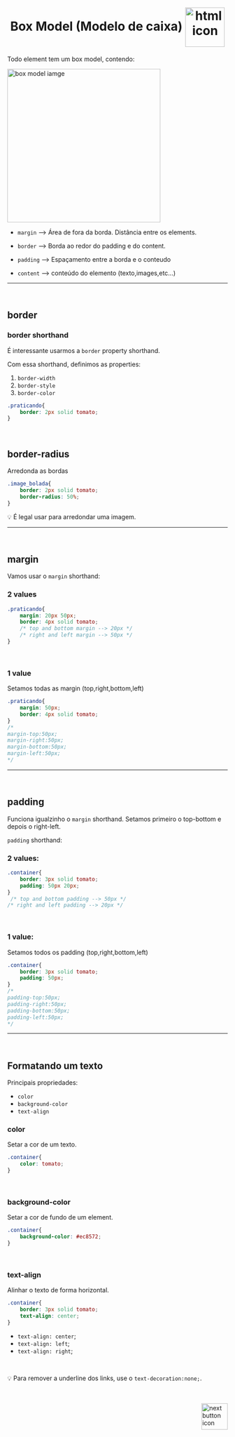 <h1 align="center">
    Box Model (Modelo de caixa)
    <img src="https://cdn-icons-png.flaticon.com/512/4327/4327005.png" alt="html icon" width="90px" align="center" >
</h1>

Todo element tem um box model, contendo: <br>

<img src="https://miro.medium.com/max/640/1*sKnLrT1TtqWDZg7GWoBCow.webp" alt="box model iamge" width="350px" align="center">

- `margin` --> Área de fora da borda. Distância entre os elements.

- `border` --> Borda ao redor do padding e do content.

- `padding` --> Espaçamento entre a borda e o conteudo

- `content` --> conteúdo do elemento (texto,images,etc...)

<hr>
<br>


## border

### border shorthand
É interessante usarmos a `border` property shorthand.

Com essa shorthand, definimos as properties:
1. `border-width`
2. `border-style`
3. `border-color`

```css
.praticando{
    border: 2px solid tomato;
}
```
<br>

## border-radius
Arredonda as bordas

```css
.image_bolada{
    border: 2px solid tomato;
    border-radius: 50%;
}
```
:bulb: É legal usar para arredondar uma imagem.

<hr>
<br>

## margin
Vamos usar o `margin` shorthand:

### 2 values
```css
.praticando{
    margin: 20px 50px;
    border: 4px solid tomato;
    /* top and bottom margin --> 20px */
    /* right and left margin --> 50px */
}
```
<br>

### 1 value
Setamos todas as margin (top,right,bottom,left)

```css
.praticando{
    margin: 50px;
    border: 4px solid tomato;
}
/* 
margin-top:50px;
margin-right:50px;
margin-bottom:50px;
margin-left:50px;
*/
```

<hr>
<br>

## padding
Funciona igualzinho o `margin` shorthand. Setamos primeiro o top-bottom e depois o right-left.

`padding` shorthand:

### 2 values:
```css
.container{
    border: 3px solid tomato;
    padding: 50px 20px;
}
 /* top and bottom padding --> 50px */
/* right and left padding --> 20px */
```

<br>

### 1 value:
Setamos todos os padding (top,right,bottom,left)
```css
.container{
    border: 3px solid tomato;
    padding: 50px;
}
/* 
padding-top:50px;
padding-right:50px;
padding-bottom:50px;
padding-left:50px;
*/
```

<hr>
<br>

## Formatando um texto
Principais propriedades:

- `color`
- `background-color`
- `text-align`

### color
Setar a cor de um texto.

```css
.container{
    color: tomato;
}
```

<br>

### background-color
Setar a cor de fundo de um element.

```css
.container{
    background-color: #ec8572;
}
```

<br>

### text-align
Alinhar o texto de forma horizontal.

```css
.container{
    border: 3px solid tomato;
    text-align: center;
}
```

- `text-align: center`;
- `text-align: left`;
- `text-align: right`;

<br>

:bulb: Para remover a underline dos links, use o `text-decoration:none;`.

<br>
<br>

<!-- Next page button-->
<a href="https://github.com/lGabrielDev/01.html_css/blob/main/2.CSS/2.fonts/fonts.md">
    <img src="https://cdn-icons-png.flaticon.com/512/5553/5553581.png" alt="next button icon" width="60px" align="right">
</a>
